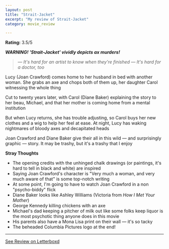 ```yaml
---
layout: post
title: "Strait-Jacket"
excerpt: "My review of Strait-Jacket"
category: movie_review

---
```


**Rating:** 3.5/5

<i><b>WARNING! 'Strait-Jacket' vividly depicts ax murders!</b></i>

<blockquote><i>— It's hard for an artist to know when they're finished
</i><i>— It's hard for a doctor, too</i></blockquote>Lucy (Joan Crawford) comes home to her husband in bed with another woman. She grabs an axe and chops both of them up, her daughter Carol witnessing the whole thing

Cut to twenty years later, with Carol (Diane Baker) explaining the story to her beau, Michael, and that her mother is coming home from a mental institution

But when Lucy returns, she has trouble adjusting, so Carol buys her new clothes and a wig to help her feel at ease. At night, Lucy has waking nightmares of bloody axes and decapitated heads

Joan Crawford and Diane Baker give their all in this wild — and surprisingly graphic — story. It may be trashy, but it's a trashy that I enjoy

<b>Stray Thoughts</b>
* The opening credits with the unhinged chalk drawings (or paintings, it's hard to tell in black and white) are inspired
* Saying Joan Crawford's character is "Very much a woman, and very much aware of that" is some top-notch writing
* At some point, I'm going to have to watch Joan Crawford in a non "psycho-biddy" flick
* Diane Baker looks like Ashley Williams (Victoria from <i>How I Met Your Mother</i>)
* George Kennedy killing chickens with an axe
* Michael's dad keeping a pitcher of milk out like some folks keep liquor is the most psychotic thing anyone does in this movie
* His parents also have a Mona Lisa print on their wall — it's so tacky
* The beheaded Columbia Pictures logo at the end!

<hr>

[See Review on Letterboxd](https://boxd.it/4N78FD)
